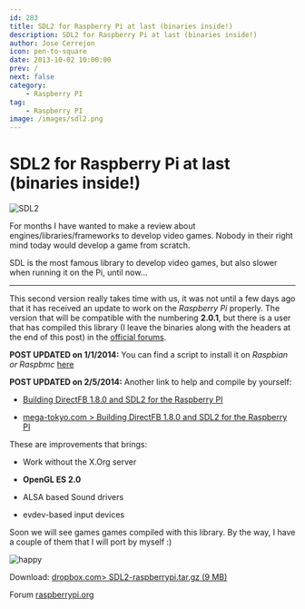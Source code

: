 ```yaml
---
id: 283
title: SDL2 for Raspberry Pi at last (binaries inside!)
description: SDL2 for Raspberry Pi at last (binaries inside!)
author: Jose Cerrejon
icon: pen-to-square
date: 2013-10-02 10:00:00
prev: /
next: false
category:
    - Raspberry PI
tag:
    - Raspberry PI
image: /images/sdl2.png
---
```


# SDL2 for Raspberry Pi at last (binaries inside!)

![SDL2](/images/sdl2.png)

For months I have wanted to make a review about engines/libraries/frameworks to develop video games. Nobody in their right mind today would develop a game from scratch.

SDL is the most famous library to develop video games, but also slower when running it on the Pi, until now...

---

This second version really takes time with us, it was not until a few days ago that it has received an update to work on the _Raspberry Pi_ properly. The version that will be compatible with the numbering **2.0.1**, but there is a user that has compiled this library (I leave the binaries along with the headers at the end of this post) in the [official forums](https://www.raspberrypi.org/phpBB3/viewtopic.php?f=91&t=56756&p=430647).

**POST UPDATED on 1/1/2014:** You can find a script to install it on _Raspbian or Raspbmc_ [here](https://cutmywire.wordpress.com/2013/11/16/raspberry-pi-sdl2-installation-frustfrei/)

**POST UPDATED on 2/5/2014:** Another link to help and compile by yourself:

-   [Building DirectFB 1.8.0 and SDL2 for the Raspberry PI](https://mega-tokyo.com/blog/index.php/site/comments/building_directfb_1.8.0_and_sdl2_for_the_raspberry_pi)

-   [mega-tokyo.com > Building DirectFB 1.8.0 and SDL2 for the Raspberry PI](https://mega-tokyo.com/blog/index.php/site/comments/building_directfb_1.8.0_and_sdl2_for_the_raspberry_pi)

These are improvements that brings:

-   Work without the X.Org server

-   **OpenGL ES 2.0**

-   ALSA based Sound drivers

-   evdev-based input devices

Soon we will see games games compiled with this library. By the way, I have a couple of them that I will port by myself :)

![happy](/css/sm/happy.png)

Download: [dropbox.com> SDL2-raspberrypi.tar.gz (9 MB)](https://www.dropbox.com/s/9fndtw6zs16ptgg/SDL2-raspberrypi.tar.gz)

Forum [raspberrypi.org](https://www.raspberrypi.org/phpBB3/viewtopic.php?f=91&t=56756&p=430647)

